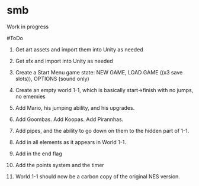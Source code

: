 # smb
Work in progress


#ToDo

1. Get art assets and import them into Unity as needed

2. Get sfx and import into Unity as needed

3. Create a Start Menu game state: NEW GAME, LOAD GAME ((x3 save slots)), OPTIONS (sound only)

4. Create an empty world 1-1, which is basically start->finish with no jumps, no ememies

5. Add Mario, his jumping ability, and his upgrades.

6. Add Goombas. Add Koopas. Add Pirannhas.

7. Add pipes, and the ability to go down on them to the hidden part of 1-1.

8. Add in all elements as it appears in World 1-1.

9. Add in the end flag

10. Add the points system and the timer

11. World 1-1 should now be a carbon copy of the original NES version.
